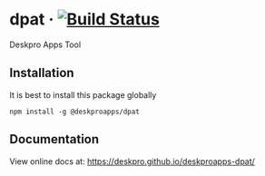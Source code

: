 # dpat &middot; [![Build Status](https://travis-ci.org/deskpro/deskproapps-dpat.svg?branch=master)](https://travis-ci.org/deskpro/deskproapps-dpat)
Deskpro Apps Tool

## Installation

It is best to install this package globally
    
    npm install -g @deskproapps/dpat

## Documentation

View online docs at: https://deskpro.github.io/deskproapps-dpat/